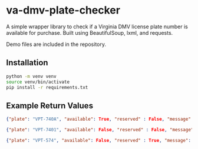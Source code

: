 # va-dmv-plate-checker
A simple wrapper library to check if a Virginia DMV license plate number is available for purchase. Built using BeautifulSoup, lxml, and requests.

Demo files are included in the repository.

## Installation
```bash
python -m venv venv 
source venv/bin/activate
pip install -r requirements.txt
```

## Example Return Values
```json
{"plate": "VPT-740A", "available": True, "reserved" : False, "message": "Congratulations. The message you requested is available."}

{"plate": "VPT-7401", "available": False, "reserved" : False, "message": "Personalized message requested is not available. Please try another message."}

{"plate": "VPT-574", "available": False, "reserved" : True, "message": "If you have reserved this message or it is on a vehicle you own, click Purchase Plate Now; if not, try a new message."}
```